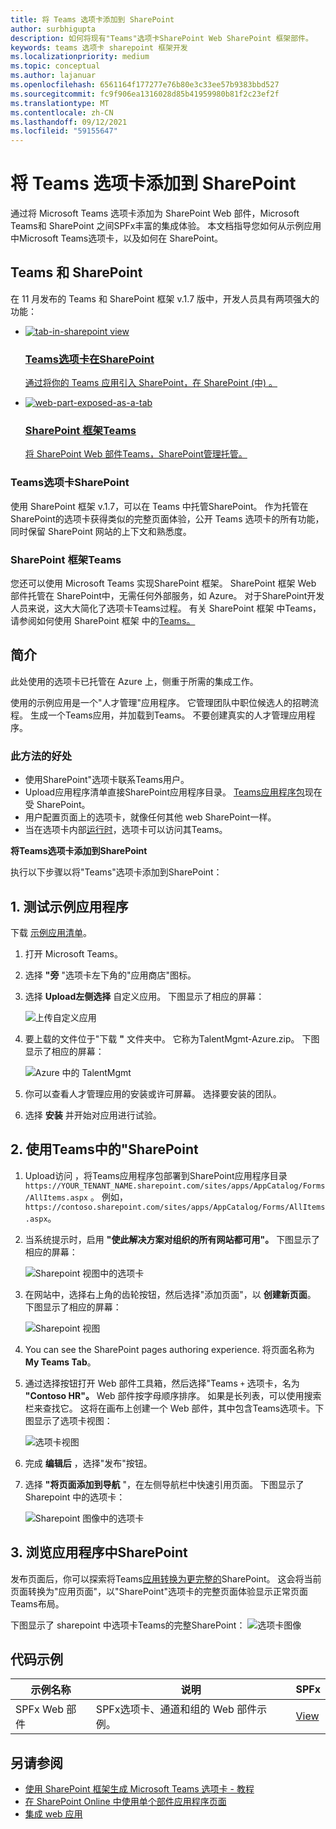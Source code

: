 ```yaml
---
title: 将 Teams 选项卡添加到 SharePoint
author: surbhigupta
description: 如何将现有"Teams"选项卡SharePoint Web SharePoint 框架部件。
keywords: teams 选项卡 sharepoint 框架开发
ms.localizationpriority: medium
ms.topic: conceptual
ms.author: lajanuar
ms.openlocfilehash: 6561164f177277e76b80e3c33ee57b9383bbd527
ms.sourcegitcommit: fc9f906ea1316028d85b41959980b81f2c23ef2f
ms.translationtype: MT
ms.contentlocale: zh-CN
ms.lasthandoff: 09/12/2021
ms.locfileid: "59155647"
---
```

# <a name="add-teams-tab-to-sharepoint"></a>将 Teams 选项卡添加到 SharePoint 

通过将 Microsoft Teams 选项卡添加为 SharePoint Web 部件，Microsoft Teams和 SharePoint 之间SPFx丰富的集成体验。 本文档指导您如何从示例应用中Microsoft Teams选项卡，以及如何在 SharePoint。 

## <a name="rich-integration-between-teams-and-sharepoint"></a>Teams 和 SharePoint

在 11 月发布的 Teams 和 SharePoint 框架 v.1.7 版中，开发人员具有两项强大的功能：

<ul  class="panelContent cardsC">
<li>
    <a href="#introduction">
        <div class="cardSize">
            <div class="cardPadding">
                <div class="card">
                    <div class="cardImageOuter">
                        <div class="cardImage bgdAccent1">
                            <img src="~/assets/images/tabs/tabs-in-sharepoint/image084.png" alt="tab-in-sharepoint view"/>
                        </div>
                    </div>
                    <div class="cardText">
                        <h3>Teams选项卡在SharePoint</h3>
                        <p>通过将你的 Teams 应用引入 SharePoint，在 SharePoint (中) 。</p>
                    </div>
                </div>
            </div>
        </div>
    </a>
</li>
<li>
    <a href="/sharepoint/dev/spfx/web-parts/get-started/using-web-part-as-ms-teams-tab">
        <div class="cardSize">
            <div class="cardPadding">
                <div class="card">
                    <div class="cardImageOuter">
                        <div class="cardImage bgdAccent1">
                            <img src="~/assets/images/tabs/tabs-in-sharepoint/SharePoint-web-part-exposed-as-a-Tab-in-Microsoft-Teams.png" alt="web-part-exposed-as-a-tab" />
                        </div>
                    </div>
                    <div class="cardText">
                        <h3>SharePoint 框架Teams</h3>
                        <p>将 SharePoint Web 部件Teams，SharePoint管理托管。</p>
                    </div>
                </div>
            </div>
        </div>
    </a>
</li>
</ul>

### <a name="teams-tabs-in-sharepoint"></a>Teams选项卡SharePoint

使用 SharePoint 框架 v.1.7，可以在 Teams 中托管SharePoint。 作为托管在 SharePoint的选项卡获得类似的完整页面体验，公开 Teams 选项卡的所有功能，同时保留 SharePoint 网站的上下文和熟悉度。

### <a name="sharepoint-framework-in-teams"></a>SharePoint 框架Teams

您还可以使用 Microsoft Teams 实现SharePoint 框架。 SharePoint 框架 Web 部件托管在 SharePoint中，无需任何外部服务，如 Azure。 对于SharePoint开发人员来说，这大大简化了选项卡Teams过程。 有关 SharePoint 框架 中Teams，请参阅如何使用 SharePoint 框架 中的[Teams。](/sharepoint/dev/spfx/web-parts/get-started/using-web-part-as-ms-teams-tab)

## <a name="introduction"></a>简介

此处使用的选项卡已托管在 Azure 上，侧重于所需的集成工作。

使用的示例应用是一个"人才管理"应用程序。 它管理团队中职位候选人的招聘流程。 生成一个Teams应用，并加载到Teams。 不要创建真实的人才管理应用程序。

### <a name="benefits-of-this-approach"></a>此方法的好处

* 使用SharePoint"选项卡联系Teams用户。
* Upload应用程序清单直接SharePoint应用程序目录。 [Teams应用程序包](~/concepts/build-and-test/apps-package.md)现在受 SharePoint。
* 用户配置页面上的选项卡，就像任何其他 web SharePoint一样。
* 当在选项卡内部[运行时](~/tabs/how-to/access-teams-context.md)，选项卡可以访问其Teams。

**将Teams选项卡添加到SharePoint**

执行以下步骤以将"Teams"选项卡添加到SharePoint：

## <a name="1-test-the-sample-app"></a>1. 测试示例应用程序

下载 [示例应用清单](https://github.com/MicrosoftDocs/msteams-docs/raw/master/msteams-platform/assets/downloads/TalentMgmt-Azure.zip)。

1. 打开 Microsoft Teams。
1. 选择 **"旁** "选项卡左下角的"应用商店"图标。
1. 选择 **Upload左侧选择** 自定义应用。 下图显示了相应的屏幕：  

    ![上传自定义应用](~/assets/images/tabs/tabs-in-sharepoint/upload-custom-app.png)

1. 要上载的文件位于"下载 **"** 文件夹中。 它称为TalentMgmt-Azure.zip。 下图显示了相应的屏幕：
 
    ![Azure 中的 TalentMgmt](~/assets/images/tabs/tabs-in-sharepoint/talentmgmt-azure.png)

1. 你可以查看人才管理应用的安装或许可屏幕。 选择要安装的团队。 
1. 选择 **安装** 并开始对应用进行试验。

## <a name="2-use-teams-tab-in-sharepoint"></a>2. 使用Teams中的"SharePoint

1. Upload访问 ，将Teams应用程序包部署到SharePoint应用程序目录 `https://YOUR_TENANT_NAME.sharepoint.com/sites/apps/AppCatalog/Forms/AllItems.aspx` 。 例如，`https://contoso.sharepoint.com/sites/apps/AppCatalog/Forms/AllItems.aspx`。

1. 当系统提示时，启用 **"使此解决方案对组织的所有网站都可用"。**
下图显示了相应的屏幕：

   ![Sharepoint 视图中的选项卡](~/assets/images/tabs/tabs-in-sharepoint/image065.png)

1. 在网站中，选择右上角的齿轮按钮，然后选择"添加页面"，以 **创建新页面**。
下图显示了相应的屏幕：

   ![Sharepoint 视图](~/assets/images/tabs/tabs-in-sharepoint/image066.png)

1. You can see the SharePoint pages authoring experience. 将页面名称为 **My Teams Tab**。

1. 通过选择按钮打开 Web 部件工具箱，然后选择"Teams `+` 选项卡，名为 **"Contoso HR"。** Web 部件按字母顺序排序。 如果是长列表，可以使用搜索栏来查找它。 这将在画布上创建一个 Web 部件，其中包含Teams选项卡。下图显示了选项卡视图：

   ![选项卡视图](~/assets/images/tabs/tabs-in-sharepoint/image071.png)

1. 完成 **编辑后** ，选择"发布"按钮。

1. 选择 **"将页面添加到导航** "，在左侧导航栏中快速引用页面。 下图显示了 Sharepoint 中的选项卡： 

   ![Sharepoint 图像中的选项卡](~/assets/images/tabs/tabs-in-sharepoint/image073.png)

## <a name="3-explore-app-pages-in-sharepoint"></a>3. 浏览应用程序中SharePoint

发布页面后，你可以探索将Teams[应用转换为更完整的](/sharepoint/dev/spfx/web-parts/single-part-app-pages)SharePoint。 这会将当前页面转换为"应用页面"，以"SharePoint"选项卡的完整页面体验显示正常页面Teams布局。 

下图显示了 sharepoint 中选项卡Teams的完整SharePoint： ![ 选项卡图像](~/assets/images/tabs/tabs-in-sharepoint/image085.png)

## <a name="code-sample"></a>代码示例
| **示例名称** | **说明** | **SPFx** |
|-----------------|-----------------|----------|
| SPFx Web 部件 | SPFx选项卡、通道和组的 Web 部件示例。 | [View](https://github.com/OfficeDev/Microsoft-Teams-Samples/tree/main/samples/tab-channel-group/spfx)

## <a name="see-also"></a>另请参阅

* [使用 SharePoint 框架生成 Microsoft Teams 选项卡 - 教程](/sharepoint/dev/spfx/web-parts/get-started/using-web-part-as-ms-teams-tab)
* [在 SharePoint Online 中使用单个部件应用程序页面](/sharepoint/dev/spfx/web-parts/single-part-app-pages)
* [集成 web 应用](~/samples/integrate-web-apps-overview.md)
